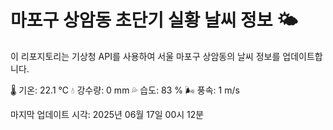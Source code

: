
# 마포구 상암동 초단기 실황 날씨 정보 🌤️

이 리포지토리는 기상청 API를 사용하여 서울 마포구 상암동의 날씨 정보를 업데이트합니다. 

🌡️ 기온: 22.1 ℃
💧 강수량: 0 mm
💦 습도: 83 %
🌬️ 풍속: 1 m/s

마지막 업데이트 시각: 2025년 06월 17일 00시 12분    
